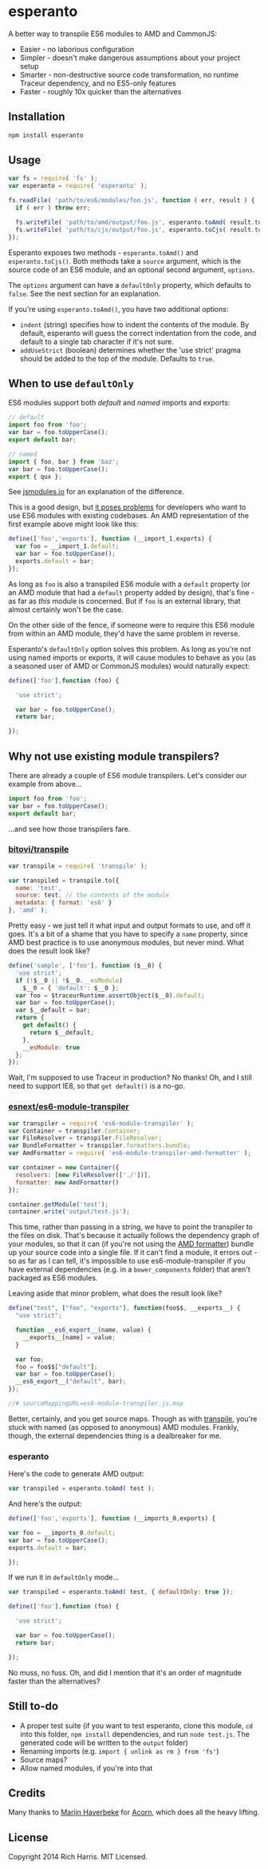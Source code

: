 # esperanto

A better way to transpile ES6 modules to AMD and CommonJS:

* Easier - no laborious configuration
* Simpler - doesn't make dangerous assumptions about your project setup
* Smarter - non-destructive source code transformation, no runtime Traceur dependency, and no ES5-only features
* Faster - roughly 10x quicker than the alternatives

## Installation

```bash
npm install esperanto
```

## Usage

```js
var fs = require( 'fs' );
var esperanto = require( 'esperanto' );

fs.readFile( 'path/to/es6/modules/foo.js', function ( err, result ) {
  if ( err ) throw err;

  fs.writeFile( 'path/to/amd/output/foo.js', esperanto.toAmd( result.toString() ) );
  fs.writeFile( 'path/to/cjs/output/foo.js', esperanto.toCjs( result.toString() ) );
});
```

Esperanto exposes two methods - `esperanto.toAmd()` and `esperanto.toCjs()`. Both methods take a `source` argument, which is the source code of an ES6 module, and an optional second argument, `options`.

The `options` argument can have a `defaultOnly` property, which defaults to `false`. See the next section for an explanation.

If you're using `esperanto.toAmd()`, you have two additional options:

* `indent` (string) specifies how to indent the contents of the module. By default, esperanto will guess the correct indentation from the code, and default to a single tab character if it's not sure.
* `addUseStrict` (boolean) determines whether the 'use strict' pragma should be added to the top of the module. Defaults to `true`.


## When to use `defaultOnly`

ES6 modules support both *default* and *named* imports and exports:

```js
// default
import foo from 'foo';
var bar = foo.toUpperCase();
export default bar;

// named
import { foo, bar } from 'baz';
var bar = foo.toUpperCase();
export { qux };
```

See [jsmodules.io](http://jsmodules.io/) for an explanation of the difference.

This is a good design, but [it poses problems](https://gist.github.com/domenic/4748675) for developers who want to use ES6 modules with existing codebases. An AMD representation of the first example above might look like this:

```js
define(['foo','exports'], function (__import_1,exports) {
  var foo = __import_1.default;
  var bar = foo.toUpperCase();
  exports.default = bar;
});
```

As long as `foo` is also a transpiled ES6 module with a `default` property (or an AMD module that had a `default` property added by design), that's fine - as far as *this* module is concerned. But if `foo` is an external library, that almost certainly won't be the case.

On the other side of the fence, if someone were to require this ES6 module from within an AMD module, they'd have the same problem in reverse.

Esperanto's `defaultOnly` option solves this problem. As long as you're not using named imports or exports, it will cause modules to behave as you (as a seasoned user of AMD or CommonJS modules) would naturally expect:

```js
define(['foo'],function (foo) {

  'use strict';

  var bar = foo.toUpperCase();
  return bar;

});
```


## Why not use existing module transpilers?

There are already a couple of ES6 module transpilers. Let's consider our example from above...

```js
import foo from 'foo';
var bar = foo.toUpperCase();
export default bar;
```

...and see how those transpilers fare.


### [bitovi/transpile](https://github.com/bitovi/transpile)

```js
var transpile = require( 'transpile' );

var transpiled = transpile.to({
  name: 'test',
  source: test, // the contents of the module
  metadata: { format: 'es6' }
}, 'amd' );
```

Pretty easy - we just tell it what input and output formats to use, and off it goes. It's a bit of a shame that you have to specify a `name` property, since AMD best practice is to use anonymous modules, but never mind. What does the result look like?

```js
define('sample', ['foo'], function ($__0) {
  'use strict';
  if (!$__0 || !$__0.__esModule)
    $__0 = { 'default': $__0 };
  var foo = $traceurRuntime.assertObject($__0).default;
  var bar = foo.toUpperCase();
  var $__default = bar;
  return {
    get default() {
      return $__default;
    },
    __esModule: true
  };
});
```

Wait, I'm supposed to use Traceur in production? No thanks! Oh, and I still need to support IE8, so that `get default()` is a no-go.


###  [esnext/es6-module-transpiler](https://github.com/esnext/es6-module-transpiler)

```js
var transpiler = require( 'es6-module-transpiler' );
var Container = transpiler.Container;
var FileResolver = transpiler.FileResolver;
var BundleFormatter = transpiler.formatters.bundle;
var AmdFormatter = require( 'es6-module-transpiler-amd-formatter' );

var container = new Container({
  resolvers: [new FileResolver(['./'])],
  formatter: new AmdFormatter()
});

container.getModule('test');
container.write('output/test.js');
```

This time, rather than passing in a string, we have to point the transpiler to the files on disk. That's because it actually follows the dependency graph of your modules, so that it can (if you're not using the [AMD formatter](https://github.com/caridy/es6-module-transpiler-amd-formatter)) bundle up your source code into a single file. If it can't find a module, it errors out - so as far as I can tell, it's impossible to use es6-module-transpiler if you have external dependencies (e.g. in a `bower_components` folder) that aren't packaged as ES6 modules.

Leaving aside that minor problem, what does the result look like?

```js
define("test", ["foo", "exports"], function(foo$$, __exports__) {
  "use strict";

  function __es6_export__(name, value) {
    __exports__[name] = value;
  }

  var foo;
  foo = foo$$["default"];
  var bar = foo.toUpperCase();
  __es6_export__("default", bar);
});

//# sourceMappingURL=es6-module-transpiler.js.map
```

Better, certainly, and you get source maps. Though as with [transpile](https://github.com/bitovi/transpile), you're stuck with named (as opposed to anonymous) AMD modules. Frankly, though, the external dependencies thing is a dealbreaker for me.


### esperanto

Here's the code to generate AMD output:

```js
var transpiled = esperanto.toAmd( test );
```

And here's the output:

```js
define(['foo','exports'], function (__imports_0,exports) {

var foo = __imports_0.default;
var bar = foo.toUpperCase();
exports.default = bar;

});
```

If we run it in `defaultOnly` mode...

```js
var transpiled = esperanto.toAmd( test, { defaultOnly: true });
```

```js
define(['foo'],function (foo) {

  'use strict';

  var bar = foo.toUpperCase();
  return bar;

});
```

No muss, no fuss. Oh, and did I mention that it's an order of magnitude faster than the alternatives?


## Still to-do

* A proper test suite (if you want to test esperanto, clone this module, `cd` into this folder, `npm install` dependencies, and run `node test.js`. The generated code will be written to the `output` folder)
* Renaming imports (e.g. `import { unlink as rm } from 'fs'`)
* Source maps?
* Allow named modules, if you're into that


## Credits

Many thanks to [Marijn Haverbeke](http://marijnhaverbeke.nl/) for [Acorn](https://github.com/marijnh/acorn), which does all the heavy lifting.


## License

Copyright 2014 Rich Harris. MIT Licensed.
